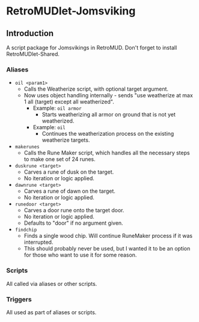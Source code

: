 # RetroMUDlet-Jomsviking

## Introduction

A script package for Jomsvikings in RetroMUD. Don't forget to install RetroMUDlet-Shared.

### Aliases

* `oil <param1>`
  * Calls the Weatherize script, with optional target argument.
  * Now uses object handling internally - sends "use weatherize at max 1 all (target) except all weatherized".
    * Example: `oil armor`
      * Starts weatherizing all armor on ground that is not yet weatherized.
    * Example: `oil`
      * Continues the weatherization process on the existing weatherize targets.
* `makerunes`
  * Calls the Rune Maker script, which handles all the necessary steps to make one set of 24 runes.
* `duskrune <target>`
  * Carves a rune of dusk on the target.
  * No iteration or logic applied.
* `dawnrune <target>`
  * Carves a rune of dawn on the target.
  * No iteration or logic applied.
* `runedoor <target>`
  * Carves a door rune onto the target door.
  * No iteration or logic applied.
  * Defaults to "door" if no argument given.
* `findchip`
  * Finds a single wood chip. Will continue RuneMaker process if it was interrupted.
  * This should probably never be used, but I wanted it to be an option for those who want to use it for some reason.

### Scripts

All called via aliases or other scripts.

### Triggers

All used as part of aliases or scripts.
